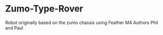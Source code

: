 # Zumo-Type-Rover
Robot originally based on the zumo chassis using Feather M4
Authors Phil and Paul
